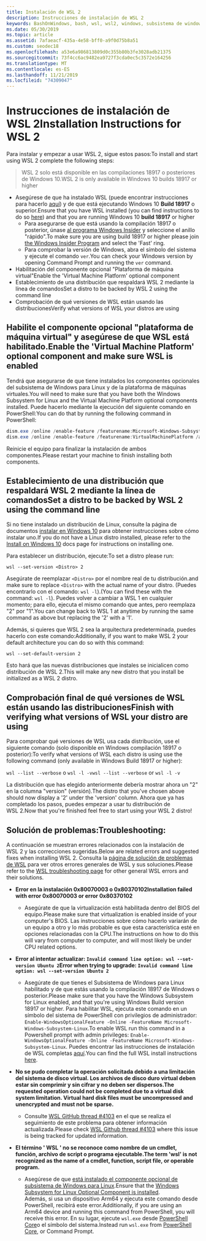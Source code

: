 ```yaml
---
title: Instalación de WSL 2
description: Instrucciones de instalación de WSL 2
keywords: BashOnWindows, bash, wsl, wsl2, windows, subsistema de windows para linux, subsistemawindows, ubuntu, debian, suse, windows 10, instalación
ms.date: 05/30/2019
ms.topic: article
ms.assetid: 7afaeacf-435a-4e58-bff0-a9f0d75b8a51
ms.custom: seodec18
ms.openlocfilehash: a53e6a986813809d0c355b80b3fe3028adb21375
ms.sourcegitcommit: 73f4cc6ac9482ea9727f3cda0ec5c3572e164256
ms.translationtype: MT
ms.contentlocale: es-ES
ms.lasthandoff: 11/21/2019
ms.locfileid: "74309047"
---
```

# <a name="installation-instructions-for-wsl-2"></a><span data-ttu-id="adf89-104">Instrucciones de instalación de WSL 2</span><span class="sxs-lookup"><span data-stu-id="adf89-104">Installation Instructions for WSL 2</span></span>

<span data-ttu-id="adf89-105">Para instalar y empezar a usar WSL 2, sigue estos pasos:</span><span class="sxs-lookup"><span data-stu-id="adf89-105">To install and start using WSL 2 complete the following steps:</span></span>

> <span data-ttu-id="adf89-106">WSL 2 solo está disponible en las compilaciones 18917 o posteriores de Windows 10.</span><span class="sxs-lookup"><span data-stu-id="adf89-106">WSL 2 is only available in Windows 10 builds 18917 or higher</span></span>

- <span data-ttu-id="adf89-107">Asegúrese de que ha instalado WSL (puede encontrar instrucciones para hacerlo [aquí](./install-win10.md)) y de que está ejecutando Windows 10 **Build 18917** o superior.</span><span class="sxs-lookup"><span data-stu-id="adf89-107">Ensure that you have WSL installed (you can find instructions to do so [here](./install-win10.md)) and that you are running Windows 10 **build 18917** or higher</span></span>
   - <span data-ttu-id="adf89-108">Para asegurarse de que está usando la compilación 18917 o posterior, únase [al programa Windows Insider](https://insider.windows.com/en-us/) y seleccione el anillo "rápido".</span><span class="sxs-lookup"><span data-stu-id="adf89-108">To make sure you are using build 18917 or higher please join [the Windows Insider Program](https://insider.windows.com/en-us/) and select the 'Fast' ring.</span></span> 
   - <span data-ttu-id="adf89-109">Para comprobar la versión de Windows, abra el símbolo del sistema y ejecute el comando `ver`.</span><span class="sxs-lookup"><span data-stu-id="adf89-109">You can check your Windows version by opening Command Prompt and running the `ver` command.</span></span>
- <span data-ttu-id="adf89-110">Habilitación del componente opcional "Plataforma de máquina virtual"</span><span class="sxs-lookup"><span data-stu-id="adf89-110">Enable the 'Virtual Machine Platform' optional component</span></span>
- <span data-ttu-id="adf89-111">Establecimiento de una distribución que respaldará WSL 2 mediante la línea de comandos</span><span class="sxs-lookup"><span data-stu-id="adf89-111">Set a distro to be backed by WSL 2 using the command line</span></span>
- <span data-ttu-id="adf89-112">Comprobación de qué versiones de WSL están usando las distribuciones</span><span class="sxs-lookup"><span data-stu-id="adf89-112">Verify what versions of WSL your distros are using</span></span>

## <a name="enable-the-virtual-machine-platform-optional-component-and-make-sure-wsl-is-enabled"></a><span data-ttu-id="adf89-113">Habilite el componente opcional "plataforma de máquina virtual" y asegúrese de que WSL está habilitado.</span><span class="sxs-lookup"><span data-stu-id="adf89-113">Enable the 'Virtual Machine Platform' optional component and make sure WSL is enabled</span></span>

<span data-ttu-id="adf89-114">Tendrá que asegurarse de que tiene instalados los componentes opcionales del subsistema de Windows para Linux y de la plataforma de máquinas virtuales.</span><span class="sxs-lookup"><span data-stu-id="adf89-114">You will need to make sure that you have both the Windows Subsystem for Linux and the Virtual Machine Platform optional components installed.</span></span> <span data-ttu-id="adf89-115">Puede hacerlo mediante la ejecución del siguiente comando en PowerShell:</span><span class="sxs-lookup"><span data-stu-id="adf89-115">You can do that by running the following command in PowerShell:</span></span> 

```powershell
dism.exe /online /enable-feature /featurename:Microsoft-Windows-Subsystem-Linux /all /norestart
dism.exe /online /enable-feature /featurename:VirtualMachinePlatform /all /norestart
```

<span data-ttu-id="adf89-116">Reinicie el equipo para finalizar la instalación de ambos componentes.</span><span class="sxs-lookup"><span data-stu-id="adf89-116">Please restart your machine to finish installing both components.</span></span>


## <a name="set-a-distro-to-be-backed-by-wsl-2-using-the-command-line"></a><span data-ttu-id="adf89-117">Establecimiento de una distribución que respaldará WSL 2 mediante la línea de comandos</span><span class="sxs-lookup"><span data-stu-id="adf89-117">Set a distro to be backed by WSL 2 using the command line</span></span>

<span data-ttu-id="adf89-118">Si no tiene instalado un distribución de Linux, consulte la página de documentos [instalar en Windows 10](./install-win10.md#install-your-linux-distribution-of-choice) para obtener instrucciones sobre cómo instalar uno.</span><span class="sxs-lookup"><span data-stu-id="adf89-118">If you do not have a Linux distro installed, please refer to the [Install on Windows 10](./install-win10.md#install-your-linux-distribution-of-choice) docs page for instructions on installing one.</span></span> 

<span data-ttu-id="adf89-119">Para establecer un distribución, ejecute:</span><span class="sxs-lookup"><span data-stu-id="adf89-119">To set a distro please run:</span></span> 

```
wsl --set-version <Distro> 2
```

<span data-ttu-id="adf89-120">Asegúrate de reemplazar `<Distro>` por el nombre real de tu distribución.</span><span class="sxs-lookup"><span data-stu-id="adf89-120">and make sure to replace `<Distro>` with the actual name of your distro.</span></span> <span data-ttu-id="adf89-121">(Puedes encontrarlo con el comando: `wsl -l`).</span><span class="sxs-lookup"><span data-stu-id="adf89-121">(You can find these with the command: `wsl -l`).</span></span> <span data-ttu-id="adf89-122">Puedes volver a cambiar a WSL 1 en cualquier momento; para ello, ejecuta el mismo comando que antes, pero reemplaza "2" por "1".</span><span class="sxs-lookup"><span data-stu-id="adf89-122">You can change back to WSL 1 at anytime by running the same command as above but replacing the '2' with a '1'.</span></span>

<span data-ttu-id="adf89-123">Además, si quieres que WSL 2 sea la arquitectura predeterminada, puedes hacerlo con este comando:</span><span class="sxs-lookup"><span data-stu-id="adf89-123">Additionally, if you want to make WSL 2 your default architecture you can do so with this command:</span></span>

```
wsl --set-default-version 2
```

<span data-ttu-id="adf89-124">Esto hará que las nuevas distribuciones que instales se inicialicen como distribución de WSL 2.</span><span class="sxs-lookup"><span data-stu-id="adf89-124">This will make any new distro that you install be initialized as a WSL 2 distro.</span></span>

## <a name="finish-with-verifying-what-versions-of-wsl-your-distro-are-using"></a><span data-ttu-id="adf89-125">Comprobación final de qué versiones de WSL están usando las distribuciones</span><span class="sxs-lookup"><span data-stu-id="adf89-125">Finish with verifying what versions of WSL your distro are using</span></span>

<span data-ttu-id="adf89-126">Para comprobar qué versiones de WSL usa cada distribución, use el siguiente comando (solo disponible en Windows compilación 18917 o posterior):</span><span class="sxs-lookup"><span data-stu-id="adf89-126">To verify what versions of WSL each distro is using use the following command (only available in Windows Build 18917 or higher):</span></span>

<span data-ttu-id="adf89-127">`wsl --list --verbose` o `wsl -l -v`</span><span class="sxs-lookup"><span data-stu-id="adf89-127">`wsl --list --verbose` or `wsl -l -v`</span></span>

<span data-ttu-id="adf89-128">La distribución que has elegido anteriormente debería mostrar ahora un "2" en la columna "version" (versión).</span><span class="sxs-lookup"><span data-stu-id="adf89-128">The distro that you've chosen above should now display a '2' under the 'version' column.</span></span> <span data-ttu-id="adf89-129">Ahora que ya has completado los pasos, puedes empezar a usar tu distribución de WSL 2.</span><span class="sxs-lookup"><span data-stu-id="adf89-129">Now that you're finished feel free to start using your WSL 2 distro!</span></span> 

## <a name="troubleshooting"></a><span data-ttu-id="adf89-130">Solución de problemas:</span><span class="sxs-lookup"><span data-stu-id="adf89-130">Troubleshooting:</span></span> 

<span data-ttu-id="adf89-131">A continuación se muestran errores relacionados con la instalación de WSL 2 y las correcciones sugeridas.</span><span class="sxs-lookup"><span data-stu-id="adf89-131">Below are related errors and suggested fixes when installing WSL 2.</span></span> <span data-ttu-id="adf89-132">Consulta la [página de solución de problemas de WSL](troubleshooting.md) para ver otros errores generales de WSL y sus soluciones.</span><span class="sxs-lookup"><span data-stu-id="adf89-132">Please refer to the [WSL troubleshooting page](troubleshooting.md) for other general WSL errors and their solutions.</span></span>

* <span data-ttu-id="adf89-133">**Error en la instalación 0x80070003 o 0x80370102**</span><span class="sxs-lookup"><span data-stu-id="adf89-133">**Installation failed with error 0x80070003 or error 0x80370102**</span></span>
    * <span data-ttu-id="adf89-134">Asegúrate de que la virtualización está habilitada dentro del BIOS del equipo.</span><span class="sxs-lookup"><span data-stu-id="adf89-134">Please make sure that virtualization is enabled inside of your computer's BIOS.</span></span> <span data-ttu-id="adf89-135">Las instrucciones sobre cómo hacerlo variarán de un equipo a otro y lo más probable es que esta característica esté en opciones relacionadas con la CPU.</span><span class="sxs-lookup"><span data-stu-id="adf89-135">The instructions on how to do this will vary from computer to computer, and will most likely be under CPU related options.</span></span>
   
* <span data-ttu-id="adf89-136">**Error al intentar actualizar: `Invalid command line option: wsl --set-version Ubuntu 2`**</span><span class="sxs-lookup"><span data-stu-id="adf89-136">**Error when trying to upgrade: `Invalid command line option: wsl --set-version Ubuntu 2`**</span></span>
    * <span data-ttu-id="adf89-137">Asegúrate de que tienes el Subsistema de Windows para Linux habilitado y de que estás usando la compilación 18917 de Windows o posterior.</span><span class="sxs-lookup"><span data-stu-id="adf89-137">Please make sure that you have the Windows Subsystem for Linux enabled, and that you're using Windows Build version 18917 or higher.</span></span> <span data-ttu-id="adf89-138">Para habilitar WSL, ejecuta este comando en un símbolo del sistema de PowerShell con privilegios de administrador: `Enable-WindowsOptionalFeature -Online -FeatureName Microsoft-Windows-Subsystem-Linux`.</span><span class="sxs-lookup"><span data-stu-id="adf89-138">To enable WSL run this command in a Powershell prompt with admin privileges: `Enable-WindowsOptionalFeature -Online -FeatureName Microsoft-Windows-Subsystem-Linux`.</span></span> <span data-ttu-id="adf89-139">Puedes encontrar las instrucciones de instalación de WSL completas [aquí](./install-win10.md).</span><span class="sxs-lookup"><span data-stu-id="adf89-139">You can find the full WSL install instructions [here](./install-win10.md).</span></span>

* <span data-ttu-id="adf89-140">**No se pudo completar la operación solicitada debido a una limitación del sistema de disco virtual. Los archivos de disco duro virtual deben estar sin comprimir y sin cifrar y no deben ser dispersos.**</span><span class="sxs-lookup"><span data-stu-id="adf89-140">**The requested operation could not be completed due to a virtual disk system limitation. Virtual hard disk files must be uncompressed and unencrypted and must not be sparse.**</span></span>
    * <span data-ttu-id="adf89-141">Consulte [WSL GitHub thread #4103](https://github.com/microsoft/WSL/issues/4103) en el que se realiza el seguimiento de este problema para obtener información actualizada.</span><span class="sxs-lookup"><span data-stu-id="adf89-141">Please check [WSL Github thread #4103](https://github.com/microsoft/WSL/issues/4103) where this issue is being tracked for updated information.</span></span>

* <span data-ttu-id="adf89-142">**El término ' WSL ' no se reconoce como nombre de un cmdlet, función, archivo de script o programa ejecutable.**</span><span class="sxs-lookup"><span data-stu-id="adf89-142">**The term 'wsl' is not recognized as the name of a cmdlet, function, script file, or operable program.**</span></span> 
    * <span data-ttu-id="adf89-143">Asegúrese de que [está instalado el componente opcional de subsistema de Windows para Linux](./wsl2-install.md#enable-the-virtual-machine-platform-optional-component-and-make-sure-wsl-is-enabled).</span><span class="sxs-lookup"><span data-stu-id="adf89-143">Ensure that the [Windows Subsystem for Linux Optional Component is installed](./wsl2-install.md#enable-the-virtual-machine-platform-optional-component-and-make-sure-wsl-is-enabled).</span></span><br> <span data-ttu-id="adf89-144">Además, si usa un dispositivo Arm64 y ejecuta este comando desde PowerShell, recibirá este error.</span><span class="sxs-lookup"><span data-stu-id="adf89-144">Additionally, if you are using an Arm64 device and running this command from PowerShell, you will receive this error.</span></span> <span data-ttu-id="adf89-145">En su lugar, ejecute `wsl.exe` desde [PowerShell Core](https://docs.microsoft.com/en-us/powershell/scripting/install/installing-powershell-core-on-windows?view=powershell-6)o el símbolo del sistema.</span><span class="sxs-lookup"><span data-stu-id="adf89-145">Instead run `wsl.exe` from [PowerShell Core](https://docs.microsoft.com/en-us/powershell/scripting/install/installing-powershell-core-on-windows?view=powershell-6), or Command Prompt.</span></span> 
